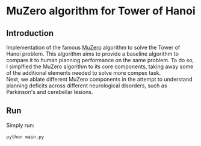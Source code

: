 # MuZero algorithm for Tower of Hanoi
## Introduction
Implementation of the famous [MuZero](https://arxiv.org/abs/1911.08265) algorithm  to solve the Tower of Hanoi problem. This algorithm aims to provide a baseline algorithm to compare it to human planning performance on the same problem. To do so, I simplfied the MuZero algorithm to its core components, taking away some of the additional elements needed to solve more compex task.  
Next, we ablate different MuZero components in the attempt to understand planning deficits across different neurological disorders, such as Parkinson's and cerebellar lesions.   

[<img src="https://github.com/maurock/mcts_tictactoe/blob/main/img/menu.png" alt="Screenshot of the game" width="60%" height="60%">]:#

## Run
Simply run:

```python
python main.py
```
